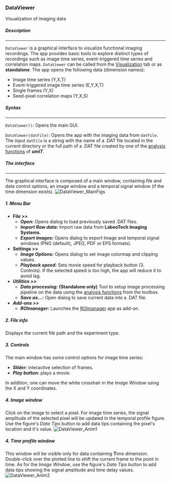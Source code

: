 ### DataViewer
Visualization of imaging data
##### Description
___
```DataViewer``` is a graphical interface to visualize functional imaging recordings. The app provides basic tools to explore distinct types of recordings such as image time series, event-triggered time series and correlation maps. ```DataViewer``` can be called from the [Visualization](/visualization_tab.md) tab or as **standalone**. 
The app opens the following data (dimension names):
* Image time series (Y,X,T)
* Event-triggered image time series (E,Y,X,T)
* Single frames (Y,X)
* Seed-pixel correlation maps (Y,X,S)

##### Syntax
___

```DataViewer()```: Opens the main GUI.   

```DataViewer(datFile)```: Opens the app with the imaging data from ```datFile```. The input ```datFile``` is a string with the name of a .DAT file located in the current directory or the full path of a .DAT file created by one of the [analysis functions](/index.md/#analysisfunctions) of ***umIT***.

##### The interface
___   

The graphical interface is composed of a main window, containing file and data control options, an image window and a temporal signal window (if the time dimension exists).
![DataViewer_MainFigs](/assets/img/dataviewer_mainFigs.png)
##### 1. Menu Bar
* **File >>**
    * ***Open:***  Opens dialog to load previously saved .DAT files.
    * ***Import Raw data:*** Import raw data from **LabeoTech Imaging Systems**.
    * ***Export images:*** Opens dialog to export Image and temporal signal windows (PNG (default), JPEG, PDF or EPS formats).
* **Settings >>**
    * ***Image Options:*** Opens dialog to set image colormap and clipping values.
    * ***Playback speed:*** Sets movie speed for playback button (3. Controls). If the selected speed is too high, the app will reduce it to avoid lag.
* ***Utilities >>***
    * ***Data processing:*** **(Standalone only)** Tool to setup image processing pipeline on the data using the [analysis functions](/index.md/#analysisfunctions) from the toolbox. 
    *  ***Save as...:*** Open dialog to save current data into a .DAT file.
* ***Add-ons >>***
    * ***ROImanager:*** Launches the [ROImanager](/ROImanager.md) app as add-on.

##### 2. File info
Displays the current file path and the experiment type.
##### 3. Controls
The main window has some control options for image time series: 
* ***Slider:*** interactive selection of frames.
* ***Play button:*** plays a movie.   

In addition, one can move the white crosshair in the *Image Window* using the X and Y coordinates.

##### 4. Image window
Click on the image to select a pixel. For image time series, the signal amplitude of the selected pixel will be updated in the temporal profile figure. Use the figure's *Data Tips* button to add data tips containing the pixel's location and it's value.
![DataViewer_Anim1](/assets/gif/dataviewer_imagFig_clicking.gif)

##### 4. Time profile window
This window will be visible only for data containing **T**ime dimension. Double-click over the plotted line to shift the current frame to the point in time. As for the *Image Window*, use the figure's *Data Tips* button to add data tips  showing the signal amplitude and time delay values.
![DataViewer_Anim2](/assets/gif/dataviewer_timeFig_clicking.gif)












